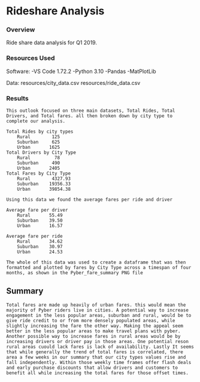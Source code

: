 # Rideshare Analysis

### Overview

Ride share data analysis for Q1 2019.

### Resources Used

Software:
-VS Code 1.72.2
-Python 3.10
-Pandas
-MatPlotLib

Data:
resources/city_data.csv
resources/ride_data.csv

### Results

    This outlook focused on three main datasets, Total Rides, Total Drivers, and Total fares. all then broken down by city type to complete our analysis.

    Total Rides by city types
        Rural        125
        Suburban     625
        Urban       1625
    Total Drivers by City Type
        Rural         78
        Suburban     490
        Urban       2405
    Total Fares by City Type
        Rural        4327.93
        Suburban    19356.33
        Urban       39854.38

    Using this data we found the average fares per ride and driver

    Average fare per driver
        Rural       55.49
        Suburban    39.50
        Urban       16.57

    Average fare per ride
        Rural       34.62
        Suburban    30.97
        Urban       24.53

    The whole of this data was used to create a dataframe that was then formatted and plotted by fares by City Type across a timespan of four months, as shown in the Pyber_fare_summary PNG file

## Summary

    Total fares are made up heavily of urban fares. this would mean the majority of Pyber riders live in cities. A potential way to increase engagement in the less popular areas, suburban and rural, would be to give ride credit to or from more densely populated areas, while slightly increasing the fare the other way. Making the appeal seem better in the less popular areas to make travel plans with pyber.
    Another possible way to increase fares in rural areas would be by increasing drivers or driver pay in those areas. One potential reson rural areas cuould lack fares is lack of availability. Lastly It seems that while generally the trend of total fares is correlated, there area a few weeks in our summary that our city types values rise and fall independently. Within those weekly time frames offer flash deals and early purchase discounts that allow drivers and customers to benefit all while increasing the total fares for those offset times.
